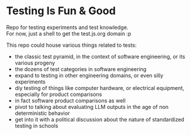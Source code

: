 # Testing Is Fun & Good

Repo for testing experiments and test knowledge.  
For now, just a shell to get the test.js.org domain :p  


This repo could house various things related to tests:

- the classic test pyramid, in the context of software engineering, or its various progeny
- the dozens of test categories in software engineering
- expand to testing in other engineering domains, or even silly experiments
- diy testing of things like computer hardware, or electrical equipment, especially for product comparisons
- in fact software product comparisons as well
- pivot to talking about evaluating LLM outputs in the age of non deterministic behavior
- get into it with a political discussion about the nature of standardized testing in schools
